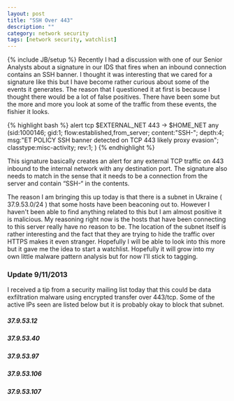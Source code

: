 ```yaml
---
layout: post
title: "SSH Over 443"
description: ""
category: network security
tags: [network security, watchlist]
---
```

{% include JB/setup %}
Recently I had a discussion with one of our Senior Analysts about a signature in our IDS that fires when an inbound connection contains an SSH banner. I thought it was interesting that we cared for a signature like this but I have become rather curious about some of the events it generates. The reason that I questioned it at first is because I thought there would be a lot of false positives. There have been some but the more and more you look at some of the traffic from these events, the fishier it looks.

{% highlight bash %}
alert tcp $EXTERNAL_NET 443 -> $HOME_NET any (sid:1000146; gid:1; flow:established,from_server; content:"SSH-"; depth:4; msg:"ET POLICY SSH banner detected on TCP 443 likely proxy evasion"; classtype:misc-activity; rev:1; )
{% endhighlight %}

This signature basically creates an alert for any external TCP traffic on 443 inbound to the internal network with any destination port. The signature also needs to match in the sense that it needs to be a connection from the server and contain “SSH-“ in the contents.

The reason I am bringing this up today is that there is a subnet in Ukraine ( 37.9.53.0/24 ) that some hosts have been beaconing out to. However I haven't been able to find anything related to this but I am almost positive it is malicious. My reasoning right now is the hosts that have been connecting to this server really have no reason to be. The location of the subnet itself is rather interesting and the fact that they are trying to hide the traffic over HTTPS makes it even stranger. Hopefully I will be able to look into this more but it gave me the idea to start a watchlist. Hopefully it will grow into my own little malware pattern analysis but for now I'll stick to tagging.

### Update 9/11/2013
I received a tip from a security mailing list today that this could be data exfiltration malware using encrypted transfer over 443/tcp. Some of the active IPs seen are listed below but it is probably okay to block that subnet.

#####          37.9.53.12
#####          37.9.53.40
#####          37.9.53.97
#####          37.9.53.106
#####          37.9.53.107
